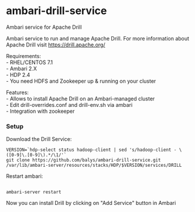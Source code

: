 # ambari-drill-service
Ambari service for Apache Drill

Ambari service to run and manage Apache Drill. For more information about Apache Drill visit <a href>https://drill.apache.org/</a>

  Requirements: <br>
    - RHEL/CENTOS 7.1 <br>
    - Ambari 2.X <br>
    - HDP 2.4 <br>
    - You need HDFS and Zookeeper up & running on your cluster
    
  Features: <br>
    - Allows to install Apache Drill on an Ambari-managed cluster <br>
    - Edit drill-overrides.conf and drill-env.sh via ambari <br>
    - Integration with zookeeper <br>



### Setup

Download the Drill Service:

```
VERSION=`hdp-select status hadoop-client | sed 's/hadoop-client - \([0-9]\.[0-9]\).*/\1/'`
git clone https://github.com/balys/ambari-drill-service.git /var/lib/ambari-server/resources/stacks/HDP/$VERSION/services/DRILL 
```

Restart ambari:

<code>
ambari-server restart
</code>

Now you can install Drill by clicking on "Add Service" button in Ambari
